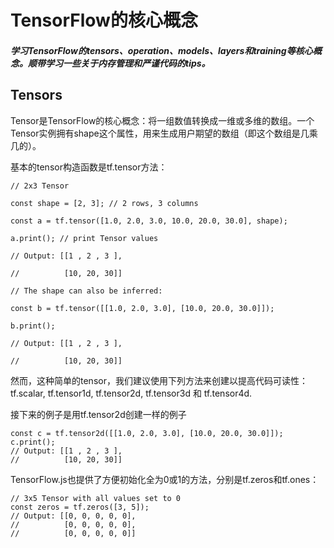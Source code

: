 # TensorFlow的核心概念

##### 学习TensorFlow的tensors、operation、models、layers和training等核心概念。顺带学习一些关于内存管理和严谨代码的tips。

## Tensors

Tensor是TensorFlow的核心概念：将一组数值转换成一维或多维的数组。一个Tensor实例拥有shape这个属性，用来生成用户期望的数组（即这个数组是几乘几的）。

基本的tensor构造函数是tf.tensor方法：

    // 2x3 Tensor
    
    const shape = [2, 3]; // 2 rows, 3 columns
    
    const a = tf.tensor([1.0, 2.0, 3.0, 10.0, 20.0, 30.0], shape);
    
    a.print(); // print Tensor values
    
    // Output: [[1 , 2 , 3 ],
    
    //          [10, 20, 30]]

    // The shape can also be inferred:
    
    const b = tf.tensor([[1.0, 2.0, 3.0], [10.0, 20.0, 30.0]]);
    
    b.print();
    
    // Output: [[1 , 2 , 3 ],
    
    //          [10, 20, 30]]

然而，这种简单的tensor，我们建议使用下列方法来创建以提高代码可读性：tf.scalar, tf.tensor1d, tf.tensor2d, tf.tensor3d 和 tf.tensor4d.

接下来的例子是用tf.tensor2d创建一样的例子

    const c = tf.tensor2d([[1.0, 2.0, 3.0], [10.0, 20.0, 30.0]]);
    c.print();
    // Output: [[1 , 2 , 3 ],
    //          [10, 20, 30]]

TensorFlow.js也提供了方便初始化全为0或1的方法，分别是tf.zeros和tf.ones：

    // 3x5 Tensor with all values set to 0
    const zeros = tf.zeros([3, 5]);
    // Output: [[0, 0, 0, 0, 0],
    //          [0, 0, 0, 0, 0],
    //          [0, 0, 0, 0, 0]]
    
    
